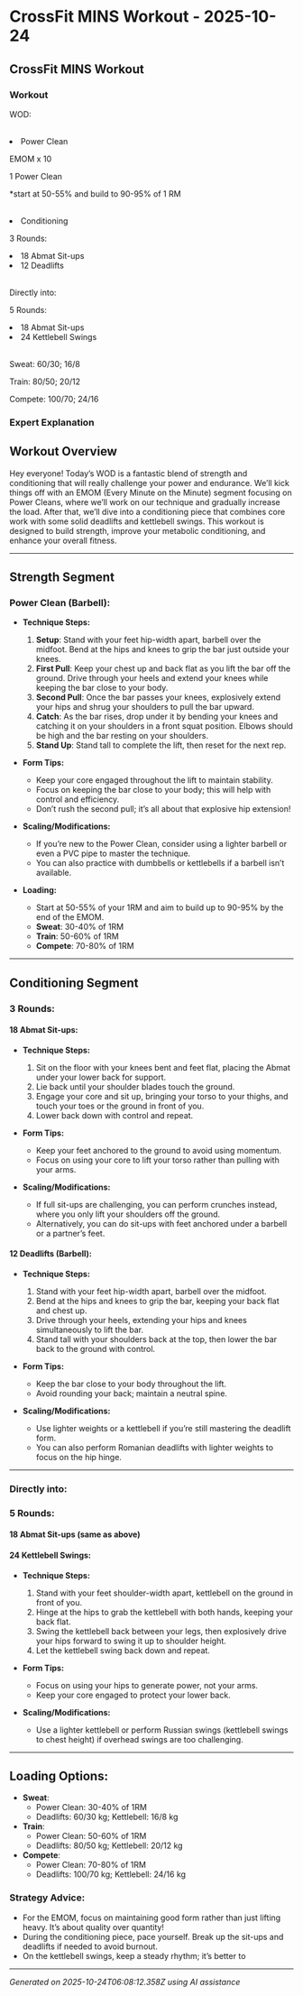 # CrossFit MINS Workout - 2025-10-24

## CrossFit MINS Workout

### Workout
<p class="mb-2">WOD:</p><br><li class="ml-4">Power Clean</li><p class="mb-2">EMOM x 10</p><p class="mb-2">1 Power Clean</p><p class="mb-2">*start at 50-55% and build to 90-95% of 1 RM</p><br><li class="ml-4">Conditioning</li><p class="mb-2">3 Rounds:</p><li class="ml-4">18 Abmat Sit-ups</li><li class="ml-4">12 Deadlifts</li><br><p class="mb-2">Directly into:</p><p class="mb-2">5 Rounds:</p><li class="ml-4">18 Abmat Sit-ups</li><li class="ml-4">24 Kettlebell Swings</li><br><p class="mb-2">Sweat: 60/30; 16/8</p><p class="mb-2">Train: 80/50; 20/12</p><p class="mb-2">Compete: 100/70; 24/16</p>

### Expert Explanation
## Workout Overview

Hey everyone! Today’s WOD is a fantastic blend of strength and conditioning that will really challenge your power and endurance. We’ll kick things off with an EMOM (Every Minute on the Minute) segment focusing on Power Cleans, where we’ll work on our technique and gradually increase the load. After that, we’ll dive into a conditioning piece that combines core work with some solid deadlifts and kettlebell swings. This workout is designed to build strength, improve your metabolic conditioning, and enhance your overall fitness.

---

## Strength Segment

### Power Clean (Barbell):

- **Technique Steps:**
    1. **Setup**: Stand with your feet hip-width apart, barbell over the midfoot. Bend at the hips and knees to grip the bar just outside your knees.
    2. **First Pull**: Keep your chest up and back flat as you lift the bar off the ground. Drive through your heels and extend your knees while keeping the bar close to your body.
    3. **Second Pull**: Once the bar passes your knees, explosively extend your hips and shrug your shoulders to pull the bar upward.
    4. **Catch**: As the bar rises, drop under it by bending your knees and catching it on your shoulders in a front squat position. Elbows should be high and the bar resting on your shoulders.
    5. **Stand Up**: Stand tall to complete the lift, then reset for the next rep.

- **Form Tips:**
    - Keep your core engaged throughout the lift to maintain stability.
    - Focus on keeping the bar close to your body; this will help with control and efficiency.
    - Don’t rush the second pull; it’s all about that explosive hip extension!

- **Scaling/Modifications:**
    - If you’re new to the Power Clean, consider using a lighter barbell or even a PVC pipe to master the technique.
    - You can also practice with dumbbells or kettlebells if a barbell isn’t available.

- **Loading:**
    - Start at 50-55% of your 1RM and aim to build up to 90-95% by the end of the EMOM.
    - **Sweat**: 30-40% of 1RM
    - **Train**: 50-60% of 1RM
    - **Compete**: 70-80% of 1RM

---

## Conditioning Segment

### 3 Rounds:

#### 18 Abmat Sit-ups:

- **Technique Steps:**
    1. Sit on the floor with your knees bent and feet flat, placing the Abmat under your lower back for support.
    2. Lie back until your shoulder blades touch the ground.
    3. Engage your core and sit up, bringing your torso to your thighs, and touch your toes or the ground in front of you.
    4. Lower back down with control and repeat.

- **Form Tips:**
    - Keep your feet anchored to the ground to avoid using momentum.
    - Focus on using your core to lift your torso rather than pulling with your arms.

- **Scaling/Modifications:**
    - If full sit-ups are challenging, you can perform crunches instead, where you only lift your shoulders off the ground.
    - Alternatively, you can do sit-ups with feet anchored under a barbell or a partner’s feet.

#### 12 Deadlifts (Barbell):

- **Technique Steps:**
    1. Stand with your feet hip-width apart, barbell over the midfoot.
    2. Bend at the hips and knees to grip the bar, keeping your back flat and chest up.
    3. Drive through your heels, extending your hips and knees simultaneously to lift the bar.
    4. Stand tall with your shoulders back at the top, then lower the bar back to the ground with control.

- **Form Tips:**
    - Keep the bar close to your body throughout the lift.
    - Avoid rounding your back; maintain a neutral spine.

- **Scaling/Modifications:**
    - Use lighter weights or a kettlebell if you’re still mastering the deadlift form.
    - You can also perform Romanian deadlifts with lighter weights to focus on the hip hinge.

---

### Directly into:

### 5 Rounds:

#### 18 Abmat Sit-ups (same as above)

#### 24 Kettlebell Swings:

- **Technique Steps:**
    1. Stand with your feet shoulder-width apart, kettlebell on the ground in front of you.
    2. Hinge at the hips to grab the kettlebell with both hands, keeping your back flat.
    3. Swing the kettlebell back between your legs, then explosively drive your hips forward to swing it up to shoulder height.
    4. Let the kettlebell swing back down and repeat.

- **Form Tips:**
    - Focus on using your hips to generate power, not your arms.
    - Keep your core engaged to protect your lower back.

- **Scaling/Modifications:**
    - Use a lighter kettlebell or perform Russian swings (kettlebell swings to chest height) if overhead swings are too challenging.

---

## Loading Options:

- **Sweat**: 
    - Power Clean: 30-40% of 1RM
    - Deadlifts: 60/30 kg; Kettlebell: 16/8 kg
- **Train**: 
    - Power Clean: 50-60% of 1RM
    - Deadlifts: 80/50 kg; Kettlebell: 20/12 kg
- **Compete**: 
    - Power Clean: 70-80% of 1RM
    - Deadlifts: 100/70 kg; Kettlebell: 24/16 kg

### Strategy Advice:

- For the EMOM, focus on maintaining good form rather than just lifting heavy. It’s about quality over quantity!
- During the conditioning piece, pace yourself. Break up the sit-ups and deadlifts if needed to avoid burnout.
- On the kettlebell swings, keep a steady rhythm; it’s better to

---
*Generated on 2025-10-24T06:08:12.358Z using AI assistance*

